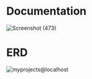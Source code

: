 # Documentation
![Screenshot (473)](https://github.com/user-attachments/assets/6e7ffb35-4b4a-47aa-8e69-41fe5c18b6eb)

# ERD
![myprojects@localhost](https://github.com/user-attachments/assets/6617e68b-3fc2-462e-a25a-a517a4095490)
